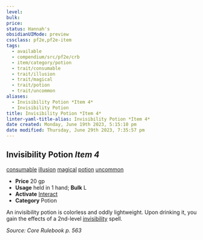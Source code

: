 ```yaml
---
level:
bulk:
price:
status: Hannah's
obsidianUIMode: preview
cssclass: pf2e,pf2e-item
tags:
  - available
  - compendium/src/pf2e/crb
  - item/category/potion
  - trait/consumable
  - trait/illusion
  - trait/magical
  - trait/potion
  - trait/uncommon
aliases:
  - Invisibility Potion *Item 4*
  - Invisibility Potion
title: Invisibility Potion *Item 4*
linter-yaml-title-alias: Invisibility Potion *Item 4*
date created: Monday, June 19th 2023, 5:15:10 pm
date modified: Thursday, June 29th 2023, 7:35:57 pm
---
```


## Invisibility Potion *Item 4*

[consumable](rules/traits/consumable.md) [illusion](rules/traits/illusion.md) [magical](rules/traits/magical.md) [potion](rules/traits/potion.md) [uncommon](rules/traits/uncommon.md)

- **Price** 20 gp
- **Usage** held in 1 hand; **Bulk** L
- **Activate** [Interact](rules/actions/interact.md)
- **Category** Potion

An invisibility potion is colorless and oddly lightweight. Upon drinking it, you gain the effects of a 2nd-level [invisibility](compendium/spells/invisibility.md) spell.

*Source: Core Rulebook p. 563*
